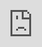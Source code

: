 
# Super DRY code

In this tutorial we will have a look at two features that allows you to write _"super DRY code"_, and with
DRY here we of course refer to _"Don't Repeat Yourself"_, which is an important design principle as you
create software. If you prefer to watch video tutorials having me demonstrating how things are tied together,
you can watch the following video where I walk you through these parts.

<div class="video">
<iframe width="560" height="315" style="position:absolute; top:0; left:0; width:100%; height:100%;" src="https://www.youtube.com/embed/QKQjUhRBwu0" frameborder="0" allow="accelerometer; autoplay; encrypted-media; gyroscope; picture-in-picture" allowfullscreen></iframe>
</div>

As illustrated above, any _"exceptions.hl"_ file, and/or _"interceptor.hl"_ file will allow you to
ensure your code becomes DRY. Below is an example of how you could tie these parts together if you wish.
Make sure you create a new folder within your _"modules"_ folder, name your folder _"foo"_, and put the
following three files into that folder.

**exceptions.hl**

```
log.error:x:@.arguments/*/message
return
   message:Some error occurred
   status:int:555
```

**interceptor.hl**

```
log.info:Interceptor
data.connect:[generic|magic]
   .interceptor
```

**bar.get.hl**

```
log.info:Endpoint file
// Unccomment the next line to test exception handlers
// throw:An exception occurred
data.read
   table:users
   columns
      username
return-nodes:x:@data.read/*
```

If you invoke your endpoint now, you will see everything working. The reasons is because the endpoint
URL resolver will actually combine your _"interceptor.hl"_ file with your _"bar.get.hl"_ file, resulting
in the following combined lambda object.

```
log.info:Interceptor
data.connect:[generic|magic]
   log.info:Endpoint file
   data.read
      table:users
      columns
         username
   return-nodes:x:@data.read/*
```

This of course makes it easy for you to _"outsource"_ commonalities in your folders to a single
file, having everything occurring in one single file, to avoid repeating yourself.

**Notice** - Interceptors are _recursively_ applied, implying if you have multiple _"interceptor.hl"_
files upwards in your hierarchy, then _all_ your interceptors will be applied, creating a combined result,
before your lambda object is executed.

## Wrapping up

In this micro-tutorial we illustrated how interceptors and exception filters works, allowing you
to create more DRY code, and also create global exception handlers, on a per module basis, to for
instance translate exceptions etc.

* [Documentation](/documentation/)
